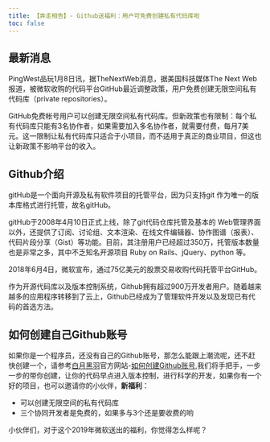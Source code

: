 ```yaml
---
title: 【奔走相告】- Github送福利：用户可免费创建私有代码库啦
toc: false
---
```


## 最新消息

PingWest品玩1月8日讯，据TheNextWeb消息，据美国科技媒体The Next Web报道，被微软收购的代码平台GitHub最近调整政策，用户免费创建无限空间私有代码库（private repositories）。

GitHub免费帐号用户可以创建无限空间私有代码库。但新政策也有限制：每个私有代码库只能有3名协作者，如果需要加入多名协作者，就需要付费，每月7美元。这一限制让私有代码库只适合于小项目，而不适用于真正的商业项目，但这也让新政策不影响平台的收入。

## Github介绍

gitHub是一个面向开源及私有软件项目的托管平台，因为只支持git 作为唯一的版本库格式进行托管，故名gitHub。

gitHub于2008年4月10日正式上线，除了git代码仓库托管及基本的 Web管理界面以外，还提供了订阅、讨论组、文本渲染、在线文件编辑器、协作图谱（报表）、代码片段分享（Gist）等功能。目前，其注册用户已经超过350万，托管版本数量也是非常之多，其中不乏知名开源项目 Ruby on Rails、jQuery、python 等。

2018年6月4日，微软宣布，通过75亿美元的股票交易收购代码托管平台GitHub。

作为开源代码库以及版本控制系统，Github拥有超过900万开发者用户。随着越来越多的应用程序转移到了云上，Github已经成为了管理软件开发以及发现已有代码的首选方法。

## 如何创建自己Github账号

如果你是一个程序员，还没有自己的Github账号，那怎么能跟上潮流呢，还不赶快创建一个，请参考[白月黑羽](/)官方网站-[如何创建Github账号](/doc/aboutforum/),我们将手把手，一步一步的带你创建，让你的代码早点进入版本控制，进行科学的开发，如果你有一个好的项目，也可以邀请你的小伙伴，**新福利**：
 
+ 可以创建无限空间的私有代码库
+ 三个协同开发者是免费的，如果多与3个还是要收费的哟

小伙伴们，对于这个2019年微软送出的福利，你觉得怎么样呢？
